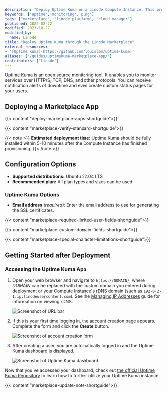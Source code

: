 ```yaml
---
description: "Deploy Uptime Kuma on a Linode Compute Instance. This provides you with an open source monitoring tool like 'Uptime Robot'."
keywords: ['uptime','monitoring','ping']
tags: ["marketplace", "linode platform", "cloud manager"]
published: 2022-02-22
modified: 2023-10-27
modified_by:
  name: Linode
title: "Deploy Uptime Kuma through the Linode Marketplace"
external_resources:
- '[Uptime Kuma](https://github.com/louislam/uptime-kuma)'
aliases: ['/guides/uptimekuma-marketplace-app/']
contributors: ["Linode"]
---
```


[Uptime Kuma](https://github.com/louislam/uptime-kuma) is an open source monitoring tool. It enables you to monitor services over HTTP/S, TCP, DNS, and other protocols. You can receive notification alerts of downtime and even create custom status pages for your users.

## Deploying a Marketplace App

{{< content "deploy-marketplace-apps-shortguide">}}

{{< content "marketplace-verify-standard-shortguide">}}

{{< note >}}
**Estimated deployment time:** Uptime Kuma should be fully installed within 5-10 minutes after the Compute Instance has finished provisioning.
{{< /note >}}

## Configuration Options

- **Supported distributions:** Ubuntu 22.04 LTS
- **Recommended plan:** All plan types and sizes can be used.

### Uptime Kuma Options

- **Email address** *(required)*: Enter the email address to use for generating the SSL certificates.

{{< content "marketplace-required-limited-user-fields-shortguide">}}

{{< content "marketplace-custom-domain-fields-shortguide">}}

{{< content "marketplace-special-character-limitations-shortguide">}}

## Getting Started after Deployment

### Accessing the Uptime Kuma App

1.  Open your web browser and navigate to `https://DOMAIN/`, where *DOMAIN* can be replaced with the custom domain you entered during deployment or your Compute Instance's rDNS domain (such as `192-0-2-1.ip.linodeusercontent.com`). See the [Managing IP Addresses](/docs/products/compute/compute-instances/guides/manage-ip-addresses/) guide for information on viewing rDNS.

    ![Screenshot of URL bar](uptimekuma-url.png)

1.  If this is your first time logging in, the account creation page appears. Complete the form and click the **Create** button.

    ![Screenshot of account creation form](uptimekuma-create-user.png)

1.  After creating a user, you are automatically logged in and the Uptime Kuma dashboard is displayed.

    ![Screenshot of Uptime Kuma dashboard](uptimekuma-dashboard.png)

Now that you’ve accessed your dashboard, check out [the official Uptime Kuma Repository](https://github.com/louislam/uptime-kuma) to learn how to further utilize your Uptime Kuma instance.

{{< content "marketplace-update-note-shortguide">}}